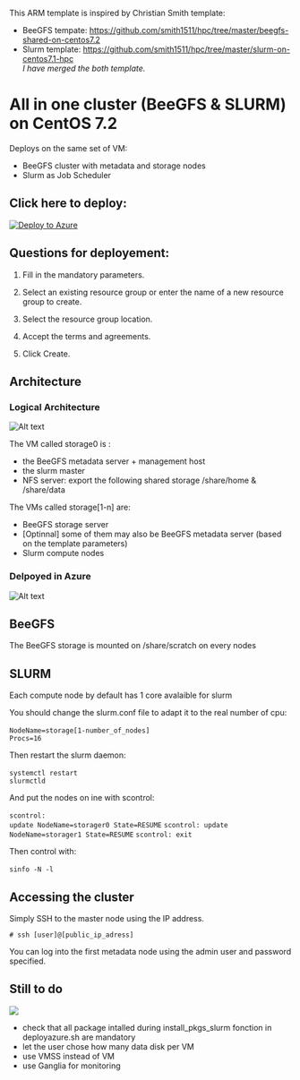 This ARM template is inspired by Christian Smith template:

   - BeeGFS tempate: https://github.com/smith1511/hpc/tree/master/beegfs-shared-on-centos7.2  
   - Slurm template: https://github.com/smith1511/hpc/tree/master/slurm-on-centos7.1-hpc   
 *I have merged the both template.*

# All in one cluster (BeeGFS & SLURM) on CentOS 7.2

Deploys on the same set of VM:
   - BeeGFS cluster with metadata and storage nodes 
   - Slurm as Job Scheduler

## Click here to deploy:
<a href="https://portal.azure.com/#create/Microsoft.Template/uri/https%3A%2F%2Fraw.githubusercontent.com%2FthovarMS%2Fbeegfs-shared-slurm-on-centos7.2%2Fmaster%2Fazuredeploy.json" target="_blank">
   <img alt="Deploy to Azure" src="http://azuredeploy.net/deploybutton.png"/>
</a>

## Questions for deployement:
1. Fill in the mandatory parameters.

2. Select an existing resource group or enter the name of a new resource group to create.

3. Select the resource group location.

4. Accept the terms and agreements.

5. Click Create.

## Architecture

### Logical Architecture

![Alt text](https://github.com/thovarMS/beegfs-shared-slurm-on-centos7.2/blob/master/Archi.PNG "architecture")

The VM called storage0 is :
- the BeeGFS metadata server + management host
- the slurm master
- NFS server: export the following shared storage /share/home & /share/data

The VMs called storage[1-n] are:
- BeeGFS storage server
- [Optinnal] some of them may also be BeeGFS metadata server (based on the template parameters)
- Slurm compute nodes

### Delpoyed in Azure

![Alt text](https://github.com/thovarMS/beegfs-shared-slurm-on-centos7.2/blob/master/Azure%20Archi.PNG "azure_architecture")

## BeeGFS

The BeeGFS storage is mounted on /share/scratch on every nodes

## SLURM

   Each compute node by default has 1 core avalaible for slurm
   
   You should change the slurm.conf file to adapt it to the real number of cpu:<br></br>
      <code>NodeName=storage[1-number_of_nodes] Procs=16</code>
      
   Then restart the slurm daemon:<br></br>
      <code>systemctl restart slurmctld</code>
      
   And put the nodes on ine with scontrol:<br></br>
      <code>scontrol: update NodeName=storager0 State=RESUME</code>
      <code>scontrol: update NodeName=storager1 State=RESUME</code>
      <code>scontrol: exit</code>

   Then control with: <br></br>
   <code>sinfo -N -l</code>

## Accessing the cluster

Simply SSH to the master node using the IP address.

```
# ssh [user]@[public_ip_adress]
```

You can log into the first metadata node using the admin user and password specified.

## Still to do

<img src="https://github.com/thovarMS/beegfs-shared-slurm-on-centos7.2/blob/master/workInProgress.png" align="middle" />

- check that all package intalled during install_pkgs_slurm fonction in deployazure.sh are mandatory
- let the user chose how many data disk per VM
- use VMSS instead of VM
- use Ganglia for monitoring


